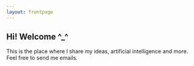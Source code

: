 ```yaml
---
layout: frontpage
---
```


## Hi! Welcome ^_^

This is the place where I share my ideas, artificial intelligence and more. 
Feel free to send me emails. 
